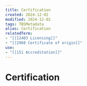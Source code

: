 ```yaml
---
title: Certification
created: 2024-12-02
modified: 2024-12-02
tags: TBSMetadata
alias: Certification
relatedTerm:
- "[[12403 Licensing]]"
- "[[2968 Certificate of origin]]"
use:
- "[[151 Accreditation]]"
---
```

# Certification
